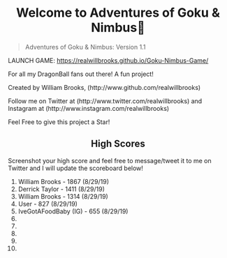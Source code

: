<h1 align="center">Welcome to Adventures of Goku & Nimbus👋</h1>

> Adventures of Goku & Nimbus: Version 1.1

LAUNCH GAME: https://realwillbrooks.github.io/Goku-Nimbus-Game/

<p> For all my DragonBall fans out there! A fun project!</p>

<p> Created by William Brooks, (http://www.github.com/realwillbrooks) </p>

<p> Follow me on Twitter at (http://www.twitter.com/realwillbrooks) and Instagram at (http://www.instagram.com/realwillbrooks) </p>

Feel Free to give this project a Star!

<h2 align="center"> High Scores </h2>

<p> Screenshot your high score and feel free to message/tweet it to me on Twitter and I will update the scoreboard below! </p>

1. William Brooks - 1867 (8/29/19)
2. Derrick Taylor - 1411 (8/29/19)
3. William Brooks - 1314 (8/29/19)
4. User - 827 (8/29/19)
5. IveGotAFoodBaby (IG) - 655 (8/29/19)
6.
7.
8.
9.
10.

